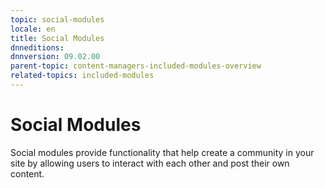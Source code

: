 ```yaml
---
topic: social-modules
locale: en
title: Social Modules
dnneditions: 
dnnversion: 09.02.00
parent-topic: content-managers-included-modules-overview
related-topics: included-modules
---
```


# Social Modules

Social modules provide functionality that help create a community in your site by allowing users to interact with each other and post their own content.